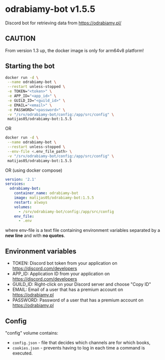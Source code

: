 # odrabiamy-bot v1.5.5

Discord bot for retrieving data from <https://odrabiamy.pl/>

## CAUTION

From version 1.3 up, the docker image is only for arm64v8 platform!

## Starting the bot

```bash
docker run -d \
 --name odrabiamy-bot \
 --restart unless-stopped \
 -e TOKEN="<token>" \
 -e APP_ID="<app_id>" \
 -e GUILD_ID="<guild_id>" \
 -e EMAIL="<email>" \
 -e PASSWORD="<password>" \
 -v "/srv/odrabiamy-bot/config:/app/src/config" \
 matijas05/odrabiamy-bot:1.5.5
```

OR

```bash
docker run -d \
 --name odrabiamy-bot \
 --restart unless-stopped \
 --env-file <.env_file_path> \
 -v "/srv/odrabiamy-bot/config:/app/src/config" \
 matijas05/odrabiamy-bot:1.5.5
```

OR (using docker compose)

```yaml
version: '2.1'
services:
  odrabiamy-bot:
    container_name: odrabiamy-bot
    image: matijas05/odrabiamy-bot:1.5.5
    restart: always
    volumes:
      - /srv/odrabiamy-bot/config:/app/src/config
    env_file:
      - .env
```

where env-file is a text file containing environment variables separated by a **new line** and with **no quotes**.

## Environment variables

- TOKEN: Discord bot token from your application on <https://discord.com/developers>
- APP_ID: Application ID from your application on <https://discord.com/developers>
- GUILD_ID: Right-click on your Discord server and choose "Copy ID"
- EMAIL: Email of a user that has a premium account on <https://odrabiamy.pl>
- PASSWORD: Password of a user that has a premium account on <https://odrabiamy.pl>

## Config

"config" volume contains:

- `config.json` - file that decides which channels are for which books,
- `cookies.json` - prevents having to log in each time a command is executed.
